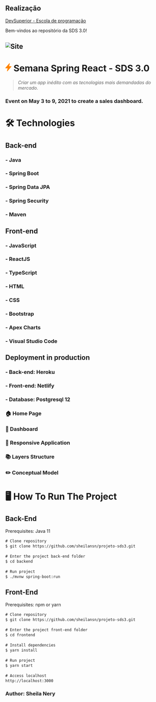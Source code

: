 
## Realização
[DevSuperior - Escola de programação](https://devsuperior.com.br)

Bem-vindos ao repositório da SDS 3.0!

## ![Site](https://sheiladsvendas.netlify.app/)
# ![DevSuperior logo](https://raw.githubusercontent.com/devsuperior/bds-assets/main/ds/devsuperior-logo-small.png) Semana Spring React - SDS 3.0
 
>  *Criar um app inédito com as tecnologias mais demandadas do mercado.*

### Event on May 3 to 9, 2021 to create a sales dashboard.

# 🛠 Technologies

## Back-end
### - Java
### - Spring Boot
### - Spring Data JPA
### - Spring Security
### - Maven

## Front-end
### - JavaScript
### - ReactJS
### - TypeScript
### - HTML
### - CSS
### - Bootstrap
### - Apex Charts
### - Visual Studio Code

## Deployment in production
### - Back-end: Heroku
### - Front-end: Netlify
### - Database: Postgresql 12

### 🏠 Home Page
### 🎯 Dashboard
### 📱 Responsive Application
### 📚 Layers Structure
### ✏️ Conceptual Model

# 🖥️ How To Run The Project

## Back-End
Prerequisites: Java 11

```
# Clone repository
$ git clone https://github.com/sheilansn/projeto-sds3.git

# Enter the project back-end folder
$ cd backend

# Run project
$ ./mvnw spring-boot:run
```

## Front-End
Prerequisites: npm or yarn

```
# Clone repository
$ git clone https://github.com/sheilansn/projeto-sds3.git

# Enter the project front-end folder
$ cd frontend

# Install dependencies
$ yarn install

# Run project
$ yarn start

# Access localhost
http://localhost:3000
```
### Author: Sheila Nery

